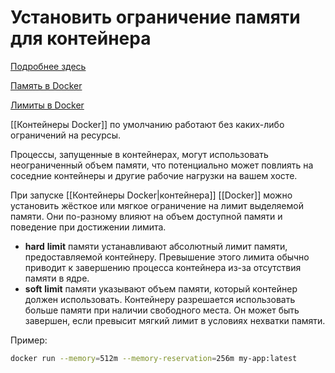 # Установить ограничение памяти для контейнера

[Подробнее здесь](https://itisgood.ru/2022/08/31/kak-ustanovit-ogranichenie-pamjati-dlja-kontejnerov-docker/)

[Память в Docker](https://docs.docker.com/config/containers/resource_constraints/)

[Лимиты в  Docker](https://www.baeldung.com/ops/docker-memory-limit)

[[Контейнеры Docker]] по умолчанию работают без каких-либо ограничений на ресурсы.

Процессы, запущенные в контейнерах, могут использовать неограниченный объем памяти, что потенциально может повлиять на соседние контейнеры и другие рабочие нагрузки на вашем хосте.

При запуске [[Контейнеры Docker|контейнера]] [[Docker]] можно установить жёсткое или мягкое ограничение на лимит выделяемой памяти. Они по-разному влияют на объем доступной памяти и поведение при достижении лимита.

-   **hard** **limit** памяти устанавливают абсолютный лимит памяти, предоставляемой контейнеру. Превышение этого лимита обычно приводит к завершению процесса контейнера из-за отсутствия памяти в ядре.
-   **soft** **limit** памяти указывают объем памяти, который контейнер должен использовать. Контейнеру разрешается использовать больше памяти при наличии свободного места. Он может быть завершен, если превысит мягкий лимит в условиях нехватки памяти.

Пример:
```bash
docker run --memory=512m --memory-reservation=256m my-app:latest
```

